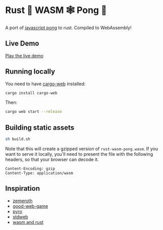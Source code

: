 # Rust 🦀 WASM 🕸 Pong 🏓

A port of [javascript pong](https://codeincomplete.com/games/pong/) to rust.  Compiled to WebAssembly!

## Live Demo

[Play the live demo](https://pong.prawn.farm)


## Running locally

You need to have [cargo-web](https://github.com/koute/cargo-web) installed:

```sh
cargo install cargo-web
```

Then:

```sh
cargo web start --release
```

## Building static assets 

```sh
sh build.sh
```

Note that this will create a gzipped version of `rust-wasm-pong.wasm`. If you want to serve it locally, you'll need to present the file with the following headers, so that your browser can decode it. 

```
Content-Encoding: gzip
Content-Type: application/wasm
```


## Inspiration

- [zemeroth](https://ozkriff.itch.io/zemeroth)
- [good-web-game](https://github.com/not-fl3/good-web-game)
- [pyro](https://github.com/MaikKlein/pyro)
- [stdweb](https://github.com/koute/stdweb)
- [wasm and rust](https://github.com/raphamorim/wasm-and-rust)
